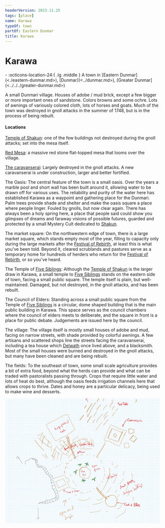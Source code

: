 ```yaml
---
headerVersion: 2023.11.25
tags: [place]
name: Karawa
typeOf: town
partOf: Eastern Dunmar
title: Karawa
---
```

# Karawa
<div class="grid cards ext-narrow-margin ext-one-column" markdown>
-    :octicons-location-24:{ .lg .middle } A town in [Eastern Dunmar](<./eastern-dunmar.md>), [Dunmar](<../dunmar.md>), [Greater Dunmar](<../../../greater-dunmar.md>)  
</div>


A small Dunmari village. Houses of adobe / mud brick, except a few bigger or more important ones of sandstone. Colors browns and some ochre. Lots of awnings of variously colored cloth, lots of horses and goats. Much of the town was destroyed in gnoll attacks in the summer of 1748, but is in the process of being rebuilt. 
#### Locations

[Temple of Shakun](<./temple-of-shakun.md>): one of the few buildings not destroyed during the gnoll attacks; set into the mesa itself.

[Red Mesa](<./red-mesa.md>): a massive red stone flat-topped mesa that looms over the village. 

[The caravanserai](<./ikrams.md>): Largely destroyed in the gnoll attacks. A new caravanserai is under construction, larger and better fortified. 

The Oasis: The central feature of the town is a small oasis. Over the years a marble pool and short wall has been built around it, allowing water to be drawn off for various uses. The reliability and purity of the water here has established Karawa as a waypoint and gathering place for the Dunmari. Palm trees provide shade and shelter and make the oasis square a place where people linger. Fouled by gnolls, but now clear again. There has always been a holy spring here, a place that people said could show you glimpses of dreams and faraway visions of possible futures, guarded and protected by a small Mystery Cult dedicated to [Shakun](<../../../../../cosmology/gods/incorporeal-gods/dunmari/shakun.md>).

The market square: On the northwestern edge of town, there is a large market square, which stands empty most of the year, filling to capacity only during the large markets after the [Festival of Rebirth](<../../../../../time/holidays-and-festivals/dunmari-festivals/festival-of-rebirth.md>), at least this is what you've been told. Beyond it, cleared scrublands and pastures serve as a temporary home for hundreds of herders who return for the [Festival of Rebirth](<../../../../../time/holidays-and-festivals/dunmari-festivals/festival-of-rebirth.md>), or so you've heard.

The Temple of [Five Siblings](<../../../../../cosmology/religions/five-siblings/five-siblings.md>): Although the [Temple of Shakun](<./temple-of-shakun.md>) is the larger draw in Karawa, a small temple to [Five Siblings](<../../../../../cosmology/religions/five-siblings/five-siblings.md>) stands on the eastern side of town, facing a small public square. The temple itself is plain, but well-maintained. Damaged, but not destroyed, in the gnoll attacks, and has been rebuilt. 

The Council of Elders: Standing across a small public square from the Temple of [Five Siblings](<../../../../../cosmology/religions/five-siblings/five-siblings.md>) is a circular, dome shaped building that is the main public building in Karawa. This space serves as the council chambers where the council of elders meets to deliberate, and the square in front is a place for public debate. Judgements are issued here by the council.

The village: The village itself is mostly small houses of adobe and mud, facing on narrow streets, with shade provided by colorful awnings. A few artisans and scattered shops line the streets facing the caravanserai, including a tea house which [Delwath](<../../../../../people/pcs/dunmar-fellowship/delwath.md>) once lived above, and a blacksmith. Most of the small houses were burned and destroyed in the gnoll attacks, but many have been cleaned and are being rebuilt. 

The fields: To the southeast of town, some small scale agriculture provides a bit of extra food, beyond what the herds can provide and what can be traded with pastoralists passing through. Crops that require little water and lots of heat do best, although the oasis feeds irrigation channels here that allows crops to thrive. Dates and honey are a particular delicacy, being used to make wine and desserts.

![Karawa Map](../../../../../assets/karawa-map.png)





